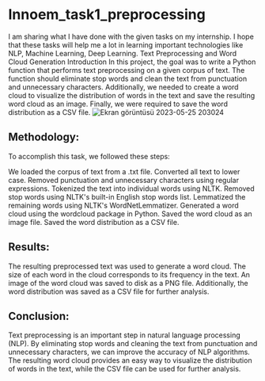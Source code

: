 # Innoem_task1_preprocessing
I am sharing what I have done with the given tasks on my internship. I hope that these tasks will help me a lot in learning important technologies like NLP, Machine Learning, Deep Learning.
Text Preprocessing and Word Cloud Generation
Introduction
In this project, the goal was to write a Python function that performs text preprocessing on a given corpus of text. The function should eliminate stop words and clean the text from punctuation and unnecessary characters. Additionally, we needed to create a word cloud to visualize the distribution of words in the text and save the resulting word cloud as an image. Finally, we were required to save the word distribution as a CSV file.
![Ekran görüntüsü 2023-05-25 203024](https://github.com/eneskaya20/Innoem_task1_preprocessing/assets/72800099/4125df30-87db-4742-a82d-4fa51902e43b)
## Methodology:
To accomplish this task, we followed these steps:

We loaded the corpus of text from a .txt file.
Converted all text to lower case.
Removed punctuation and unnecessary characters using regular expressions.
Tokenized the text into individual words using NLTK.
Removed stop words using NLTK's built-in English stop words list.
Lemmatized the remaining words using NLTK's WordNetLemmatizer.
Generated a word cloud using the wordcloud package in Python.
Saved the word cloud as an image file.
Saved the word distribution as a CSV file.
## Results:
The resulting preprocessed text was used to generate a word cloud. The size of each word in the cloud corresponds to its frequency in the text. An image of the word cloud was saved to disk as a PNG file. Additionally, the word distribution was saved as a CSV file for further analysis.

## Conclusion:
Text preprocessing is an important step in natural language processing (NLP). By eliminating stop words and cleaning the text from punctuation and unnecessary characters, we can improve the accuracy of NLP algorithms. The resulting word cloud provides an easy way to visualize the distribution of words in the text, while the CSV file can be used for further analysis.


